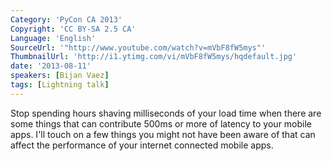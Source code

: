 ```yaml
---
Category: 'PyCon CA 2013'
Copyright: 'CC BY-SA 2.5 CA'
Language: 'English'
SourceUrl: '"http://www.youtube.com/watch?v=mVbF8fW5mys"'
ThumbnailUrl: 'http://i1.ytimg.com/vi/mVbF8fW5mys/hqdefault.jpg'
date: '2013-08-11'
speakers: [Bijan Vaez]
tags: [Lightning talk]
---
```

Stop spending hours shaving milliseconds of your load time when there are some things that can contribute 500ms or more of latency to your mobile apps. I'll touch on a few things you might not have been aware of that can affect the performance of your internet connected mobile apps.